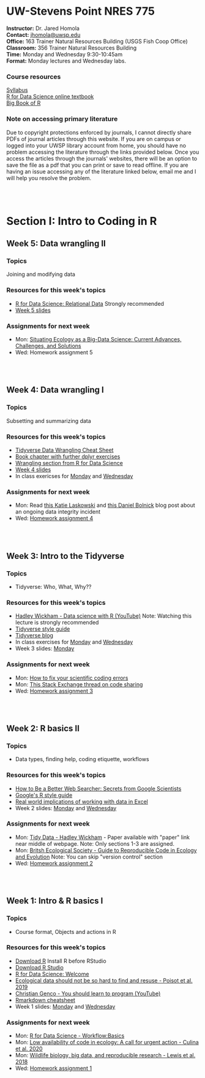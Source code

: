 # UW-Stevens Point NRES 775

**Instructor:** Dr. Jared Homola  
**Contact:** jhomola@uwsp.edu  
**Office:** 163 Trainer Natural Resources Building (USGS Fish Coop Office)  
**Classroom:** 356 Trainer Natural Resources Building  
**Time:** Monday and Wednesday 9:30-10:45am  
**Format:** Monday lectures and Wednesday labs.  

### Course resources
[Syllabus](R_programming_for_nat_res_syllabus_2022.pdf)  
[R for Data Science online textbook](https://r4ds.had.co.nz/index.html)  
[Big Book of R](https://www.bigbookofr.com/)  

### Note on accessing primary literature
Due to copyright protections enforced by journals, I cannot directly share PDFs of journal articles through this website. If you are on campus or logged into your UWSP library account from home, you should have no problem accessing the literature through the links provided below. Once you access the articles through the journals' websites, there will be an option to save the file as a pdf that you can print or save to read offline. If you are having an issue accessing any of the literature linked below, email me and I will help you resolve the problem.  

<br><br>
# **Section I: Intro to Coding in R**
## Week 5: Data wrangling II
### Topics  
Joining and modifying data  

### Resources for this week's topics
- [R for Data Science: Relational Data](https://r4ds.had.co.nz/relational-data.html) Strongly recommended  
- [Week 5 slides](5_DataWranglingII.pdf)  

### Assignments for next week  
- Mon: [Situating Ecology as a Big-Data Science: Current Advances, Challenges, and Solutions](https://academic.oup.com/bioscience/article/68/8/563/5049569?)  
- Wed: Homework assignment 5  

<br><br>

## Week 4: Data wrangling I
### Topics  
Subsetting and summarizing data  

### Resources for this week's topics
- [Tidyverse Data Wrangling Cheat Sheet](https://www.rstudio.com/wp-content/uploads/2015/02/data-wrangling-cheatsheet.pdf)  
- [Book chapter with further dplyr exercises](https://link.springer.com/chapter/10.1007/978-3-030-39643-5_11)  
- [Wrangling section from R for Data Science](https://r4ds.had.co.nz/wrangle-intro.html)  
- [Week 4 slides](4_DataWranglingI_Mon.pdf) 
- In class exericses for [Monday](Wk4_InClass_Mon.R) and [Wednesday](Wk4_InClass_Wed.R)  

### Assignments for next week
- Mon: Read [this Katie Laskowski](https://laskowskilab.faculty.ucdavis.edu/2020/01/29/retractions/) and [this Daniel Bolnick](http://ecoevoevoeco.blogspot.com/2021/05/17-months.html) blog post about an ongoing data integrity incident  
- Wed: [Homework assignment 4](lastName_Homework4.Rmd)    

<br><br>

## Week 3: Intro to the Tidyverse
### Topics  
- Tidyverse: Who, What, Why??  

### Resources for this week's topics
- [Hadley Wickham - Data science with R (YouTube)](https://www.youtube.com/watch?v=K-ss_ag2k9E) Note: Watching this lecture is strongly recommended  
- [Tidyverse style guide](https://style.tidyverse.org/index.html)  
- [Tidyverse blog](https://www.tidyverse.org/blog/)  
- In class exercises for [Monday](https://raw.githubusercontent.com/jaredhomola/RforNatRes/gh-pages/InClass_Wk3_Mon.R) and [Wednesday](InClass_Wk3_Wed.R)  
- Week 3 slides: [Monday](3_IntroToTidyverse.pdf)     

### Assignments for next week
- Mon: [How to fix your scientific coding errors](https://www.nature.com/articles/d41586-022-00217-0)  
- Mon: [This Stack Exchange thread on code sharing](https://academia.stackexchange.com/questions/134338/will-a-paper-be-retracted-if-a-flaw-in-released-software-code-invalidates-its-ce)  
- Wed: [Homework assignment 3](lastName_Homework3.Rmd)   

<br><br>

## Week 2: R basics II  
### Topics  
- Data types, finding help, coding etiquette, workflows  

### Resources for this week's topics
- [How to Be a Better Web Searcher: Secrets from Google Scientists](https://blogs.scientificamerican.com/observations/how-to-be-a-better-web-searcher-secrets-from-google-scientists/)  
- [Google's R style guide](https://web.stanford.edu/class/cs109l/unrestricted/resources/google-style.html)  
- [Real world implications of working with data in Excel](https://www.theguardian.com/politics/2020/oct/05/how-excel-may-have-caused-loss-of-16000-covid-tests-in-england)  
- Week 2 slides: [Monday](2_DataTypesHelpEtiquette.pdf) and [Wednesday](2_Wed_DataTypesHelpEtiquette.pdf)  

### Assignments for next week
- Mon: [Tidy Data - Hadley Wickham](https://www.jstatsoft.org/article/view/v059i10) - Paper available with "paper" link near middle of webpage. Note: Only sections 1-3 are assigned.  
- Mon: [Britsh Ecological Society - Guide to Reproducible Code in Ecology and Evolution](https://www.britishecologicalsociety.org/wp-content/uploads/2017/12/guide-to-reproducible-code.pdf) Note: You can skip "version control" section   
- Wed: [Homework assignment 2](Homework2.Rmd)  

<br><br>


## Week 1: Intro & R basics I
### Topics
- Course format, Objects and actions in R  

### Resources for this week's topics
- [Download R](https://repo.miserver.it.umich.edu/cran/) Install R before RStudio  
- [Download R Studio](https://rstudio.com/products/rstudio/download/#download)  
- [R for Data Science: Welcome](https://r4ds.had.co.nz/introduction.html)  
- [Ecological data should not be so hard to find and resuse - Poisot et al. 2019](https://www.sciencedirect.com/science/article/pii/S0169534719301107)
- [Christian Genco - You should learn to program (YouTube)](https://www.youtube.com/watch?v=xfBWk4nw440&t=28s)  
- [Rmarkdown cheatsheet](https://raw.githubusercontent.com/rstudio/cheatsheets/main/rmarkdown.pdf)  
- Week 1 slides: [Monday](1_R_basics.pdf) and [Wednesday](1_R_basics_Wed.pdf)   

### Assignments for next week
- Mon: [R for Data Science - Workflow:Basics](https://r4ds.had.co.nz/workflow-basics.html)
- Mon: [Low availability of code in ecology: A call for urgent action - Culina et al. 2020](https://journals.plos.org/plosbiology/article?id=10.1371/journal.pbio.3000763)  
- Mon: [Wildlife biology, big data, and reproducible research - Lewis et al. 2018](https://wildlife.onlinelibrary.wiley.com/doi/full/10.1002/wsb.847)  
- Wed: [Homework assignment 1](https://raw.githubusercontent.com/jaredhomola/RforNatRes/gh-pages/lastName_Homework1.Rmd)  
